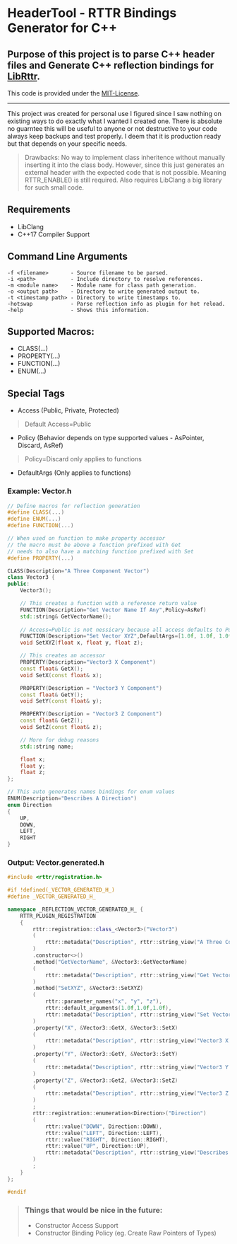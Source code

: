 # HeaderTool - RTTR Bindings Generator for C++

Purpose of this project is to parse C++ header files and Generate C++ reflection bindings for [LibRttr](link:https://www.rttr.org/doc/rttr-0-9-6/classes.html).
-
This code is provided under the [MIT-License](LICENSE).
___
This project was created for personal use I figured since I saw nothing on existing ways to do exactly what I wanted I created one. There is absolute no guarntee this will be useful to anyone or not destructive to your code always keep backups and test properly. I deem that it is production ready but that depends on your specific needs.

> Drawbacks: No way to implement class inheritence without manually inserting it into the class body. However, since this just generates an external header with the expected code that is not possible. Meaning RTTR_ENABLE() is still required. Also requires LibClang a big library for such small code.

## Requirements
* LibClang
* C++17 Compiler Support

## Command Line Arguments
```
-f <filename>       - Source filename to be parsed.
-i <path>           - Include directory to resolve references.
-m <module name>    - Module name for class path generation.
-o <output path>    - Directory to write generated output to.
-t <timestamp path> - Directory to write timestamps to.
-hotswap            - Parse reflection info as plugin for hot reload.
-help               - Shows this information.
```

## Supported Macros:
* CLASS(...)
* PROPERTY(...)
* FUNCTION(...)
* ENUM(...)

## Special Tags
* Access (Public, Private, Protected)
> Default Access=Public
* Policy (Behavior depends on type supported values - AsPointer, Discard, AsRef)
> Policy=Discard only applies to functions
* DefaultArgs (Only applies to functions)

### Example: Vector.h
```cpp
// Define macros for reflection generation
#define CLASS(...)
#define ENUM(...)
#define FUNCTION(...)

// When used on function to make property accessor
// the macro must be above a function prefixed with Get 
// needs to also have a matching function prefixed with Set
#define PROPERTY(...)

CLASS(Description="A Three Component Vector")
class Vector3 {
public:
    Vector3();

	// This creates a function with a reference return value
    FUNCTION(Description="Get Vector Name If Any",Policy=AsRef)
    std::string& GetVectorName();
	
	// Access=Public is not nessicary because all access defaults to Public other options are Private or Protected
	FUNCTION(Description="Set Vector XYZ",DefaultArgs=[1.0f, 1.0f, 1.0f],Access=Public)
	void SetXYZ(float x, float y, float z);

	// This creates an accessor
    PROPERTY(Description="Vector3 X Component") 
    const float& GetX();
    void SetX(const float& x);

    PROPERTY(Description = "Vector3 Y Component")
    const float& GetY();
    void SetY(const float& y);

    PROPERTY(Description = "Vector3 Z Component")
    const float& GetZ();
    void SetZ(const float& z);

    // More for debug reasons
    std::string name;

    float x; 
    float y;
    float z;
};

// This auto generates names bindings for enum values
ENUM(Description="Describes A Direction")
enum Direction
{
	UP,
	DOWN,
	LEFT,
	RIGHT
}
```

### Output: Vector.generated.h
```cpp
#include <rttr/registration.h>

#if !defined(_VECTOR_GENERATED_H_)
#define _VECTOR_GENERATED_H_

namespace _REFLECTION_VECTOR_GENERATED_H_ {
    RTTR_PLUGIN_REGISTRATION
    {
        rttr::registration::class_<Vector3>("Vector3")
        (
            rttr::metadata("Description", rttr::string_view("A Three Component Vector"))
        )
        .constructor<>()
        .method("GetVectorName", &Vector3::GetVectorName)
        (
            rttr::metadata("Description", rttr::string_view("Get Vector Name If Any"))
        )
        .method("SetXYZ", &Vector3::SetXYZ)
        (
            rttr::parameter_names("x", "y", "z"), 
            rttr::default_arguments(1.0f,1.0f,1.0f),
            rttr::metadata("Description", rttr::string_view("Set Vector XYZ"))
        )
        .property("X", &Vector3::GetX, &Vector3::SetX)
        (
            rttr::metadata("Description", rttr::string_view("Vector3 X Component"))
        )
        .property("Y", &Vector3::GetY, &Vector3::SetY)
        (
            rttr::metadata("Description", rttr::string_view("Vector3 Y Component"))
        )
        .property("Z", &Vector3::GetZ, &Vector3::SetZ)
        (
            rttr::metadata("Description", rttr::string_view("Vector3 Z Component"))
        )
        ;
        rttr::registration::enumeration<Direction>("Direction")
        (
            rttr::value("DOWN", Direction::DOWN), 
            rttr::value("LEFT", Direction::LEFT), 
            rttr::value("RIGHT", Direction::RIGHT), 
            rttr::value("UP", Direction::UP), 
            rttr::metadata("Description", rttr::string_view("Describes A Direction"))
        )
        ;
    }
};

#endif
```

> ### Things that would be nice in the future:
> * Constructor Access Support
> * Constructor Binding Policy (eg. Create Raw Pointers of Types)
